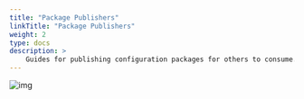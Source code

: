 ```yaml
---
title: "Package Publishers"
linkTitle: "Package Publishers"
weight: 2
type: docs
description: >
    Guides for publishing configuration packages for others to consume.
---
```


![img](/static/images/producer-guide.svg)
